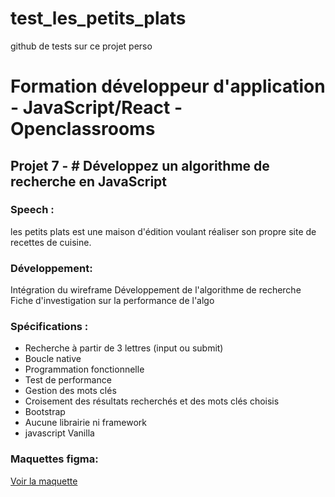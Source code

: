 # test_les_petits_plats
github de tests sur ce projet perso
<H1> Formation développeur d'application - JavaScript/React - Openclassrooms</h1>

<h2>Projet 7 -  # Développez un algorithme de recherche en JavaScript</h2>

<h3>Speech :</h3>
les petits plats est une maison d'édition voulant réaliser son propre site de recettes de cuisine. 

<h3>Développement:</h3>

Intégration du  wireframe 
Développement de l'algorithme de recherche 
Fiche d'investigation sur la performance de l'algo

<h3>Spécifications :</h3>

- Recherche à partir de 3 lettres (input ou submit)
- Boucle native
- Programmation fonctionnelle
- Test de performance
- Gestion des mots clés 
- Croisement des résultats recherchés et des mots clés choisis
- Bootstrap
- Aucune librairie ni framework
- javascript Vanilla

<h3>Maquettes figma: </h3>
<a href="https://www.figma.com/file/xqeE1ZKlHUWi2Efo8r73NK/UI-Design-Les-Petits-Plats-FR?node-id=0%3A1&t=xJyQuGdS5diWQdlo-0"> Voir la maquette
</a>




